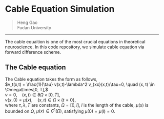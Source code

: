 # Cable Equation Simulation
> Heng Gao  
> Fudan University  
----
The cable equaition is one of the most crucial equations in theoretical neuroscience. In this code repository, we simulate cable equation via forward difference scheme.

## The Cable equation
The Cable equation takes the form as follows,   
$v_t(x,t) + \frac{1}{\tau} v(x,t)-\lambda^2 v_{xx}(x,t)/\tau=0, \quad (x, t) \in \Omega\times[0, T],$    
$v = 0 , \quad(x, t)\in \partial \Omega \times [0, T],$  
$v(x, 0) = \mu(x), \quad (x, t)\in \Omega\times \{t=0\},$  
where $\tau, \lambda, T$ are constants, $\Omega=[0, l]$, $l$ is the length of the cable, $\mu(x)$ is bounded on $\Omega$, $\mu(x)\in C^1(\Omega)$, satisfying $\mu(0)=\mu(l)=0$.





